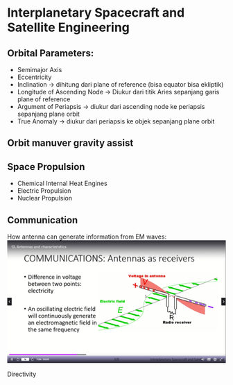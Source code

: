 # Interplanetary Spacecraft and Satellite Engineering

## Orbital Parameters:

- Semimajor Axis
- Eccentricity
- Inclination -> dihitung dari plane of reference (bisa equator bisa ekliptik)
- Longitude of Ascending Node -> Diukur dari titik Aries sepanjang garis plane of reference
- Argument of Periapsis -> diukur dari ascending node ke periapsis sepanjang plane orbit
- True Anomaly -> diukur dari periapsis ke objek sepanjang plane orbit

## Orbit manuver gravity assist

## Space Propulsion
- Chemical Internal Heat Engines
- Electric Propulsion
- Nuclear Propulsion

## Communication

How antenna can generate information from EM waves:
![antenna](antenna.png)

Directivity

